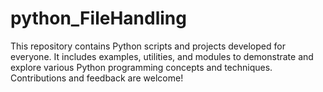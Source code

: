 # python_FileHandling
This repository contains Python scripts and projects developed for everyone. It includes examples, utilities, and modules to demonstrate and explore various Python programming concepts and techniques. Contributions and feedback are welcome!
